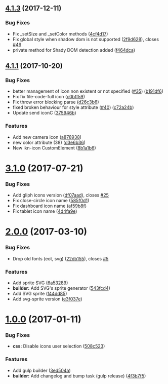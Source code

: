 <a name="4.1.3"></a>
## [4.1.3](https://github.com/contactlab/ikonograph/compare/v4.1.1...v4.1.3) (2017-12-11)


### Bug Fixes

* Fix _setSize and _setColor methods ([4cf4d17](https://github.com/contactlab/ikonograph/commit/4cf4d17))
* Fix global style when shadow dom is not supported ([2f9d628](https://github.com/contactlab/ikonograph/commit/2f9d628)), closes [#46](https://github.com/contactlab/ikonograph/issues/46)
* private method for Shady DOM detection added ([f464dca](https://github.com/contactlab/ikonograph/commit/f464dca))



<a name="4.1.1"></a>
## [4.1.1](https://github.com/contactlab/ikonograph/compare/v4.1.0...v4.1.1) (2017-10-20)


### Bug Fixes

* better management of icon non existent or not specified ([#35](https://github.com/contactlab/ikonograph/issues/35)) ([b191df6](https://github.com/contactlab/ikonograph/commit/b191df6))
* Fix fix file-code-full icon ([c0bff59](https://github.com/contactlab/ikonograph/commit/c0bff59))
* Fix throw error blocking parse ([d26c3b6](https://github.com/contactlab/ikonograph/commit/d26c3b6))
* fixed broken behaviour for style attribute ([#40](https://github.com/contactlab/ikonograph/issues/40)) ([c72a24b](https://github.com/contactlab/ikonograph/commit/c72a24b))
* Update send iconC ([375946b](https://github.com/contactlab/ikonograph/commit/375946b))


### Features

* Add new camera icon ([a878938](https://github.com/contactlab/ikonograph/commit/a878938))
* new color attribute (38) ([d3e6b36](https://github.com/contactlab/ikonograph/commit/d3e6b36))
* New ikn-icon CustomElement ([8b1a1b6](https://github.com/contactlab/ikonograph/commit/8b1a1b6))



<a name="3.1.0"></a>
# [3.1.0](https://github.com/contactlab/ikonograph/compare/v3.0.0...v3.1.0) (2017-07-21)


### Bug Fixes

* Add gliph icons version ([df07aad](https://github.com/contactlab/ikonograph/commit/df07aad)), closes [#25](https://github.com/contactlab/ikonograph/issues/25)
* Fix close-circle icon name ([585f0d1](https://github.com/contactlab/ikonograph/commit/585f0d1))
* Fix dashboard icon name ([af59b8f](https://github.com/contactlab/ikonograph/commit/af59b8f))
* Fix tablet icon name ([4d4fa9e](https://github.com/contactlab/ikonograph/commit/4d4fa9e))



<a name="2.0.0"></a>
# [2.0.0](https://github.com/contactlab/ikonograph/compare/v1.0.1...v2.0.0) (2017-03-10)


### Bug Fixes

* Drop old fonts (eot, svg)  ([22db155](https://github.com/contactlab/ikonograph/commit/22db155)), closes [#5](https://github.com/contactlab/ikonograph/issues/5)


### Features

* Add sprite SVG ([6a53289](https://github.com/contactlab/ikonograph/commit/6a53289))
* **builder:** Add SVG's sprite generator ([543fcd4](https://github.com/contactlab/ikonograph/commit/543fcd4))
* Add SVG sprite ([f44dd85](https://github.com/contactlab/ikonograph/commit/f44dd85))
* Add svg-sprite version ([e3f037e](https://github.com/contactlab/ikonograph/commit/e3f037e))



<a name="1.0.0"></a>
# [1.0.0](https://github.com/contactlab/ikonograph/compare/3ed504a...v1.0.0) (2017-01-11)


### Bug Fixes

* **css:** Disable icons user selection ([508c523](https://github.com/contactlab/ikonograph/commit/508c523))


### Features

* Add gulp builder ([3ed504a](https://github.com/contactlab/ikonograph/commit/3ed504a))
* **builder:** Add changelog and bump task (gulp release)  ([4f3b7f5](https://github.com/contactlab/ikonograph/commit/4f3b7f5))




